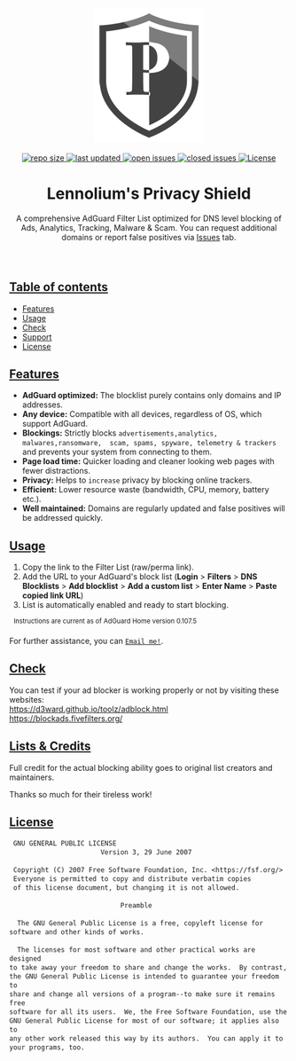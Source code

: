 <div align="center">  
  <img width="200" height="243" src="https://github.com/Lennolium/PrivacyShield/blob/6ab7b13b149e0d49b4f150fee0a44dcc6bb4d5b7/Logo.png" alt="logo" />
</div>
&nbsp;
&nbsp;

<div align="center"> 
  <a href="#" > 
    <img src="https://img.shields.io/github/repo-size/Lennolium/PrivacyShield?label=Repo%20Size&color=orange" alt="repo size" >
  <a/>  
   <a href="#" > 
    <img src="https://img.shields.io/github/last-commit/Lennolium/PrivacyShield?label=Last%20Updated" alt="last updated" >
  <a/>
  <a href="https://github.com/Lennolium/PrivacyShield/issues" > 
    <img src="https://img.shields.io/github/issues-raw/Lennolium/PrivacyShield?label=Open%20Issues&color=critical" alt="open issues" >
  <a/>
  <a href="https://github.com/Lennolium/PrivacyShield/issues?q=is%3Aissue+is%3Aclosed" > 
    <img src="https://img.shields.io/github/issues-closed-raw/Lennolium/PrivacyShield?label=Closed%20Issues&color=inactive" alt="closed issues" >
  <a/>
  <a href="https://github.com/Lennolium/PrivacyShield/blob/master/LICENSE" > 
    <img src="https://img.shields.io/github/license/arapurayil/abl" alt="License" >
  <a/>
</div>

<div align="center">
  <h1>Lennolium's Privacy Shield</h1> 
</div>

</div>
<div align="center">
A comprehensive AdGuard Filter List optimized for DNS level blocking of Ads, Analytics, Tracking, Malware &amp; Scam. You can request additional domains or report false positives via <a href="https://github.com/Lennolium/PrivacyShield/issues">Issues</a> tab.
</div>

<div align="center">
  <h3>
    </div>       
&nbsp;
    
## <ins>Table of contents</ins>
- [Features](#features)
- [Usage](#usage)
- [Check](#check)
- [Support](#support)
- [License](#license)

## <ins>Features</ins>
- __AdGuard optimized:__ The blocklist purely contains only domains and IP addresses.
- __Any device:__ Compatible with all devices, regardless of OS, which support AdGuard.
- __Blockings:__ Strictly blocks `advertisements,analytics, malwares,ransomware,  scam, spams, spyware, telemetry & trackers` and prevents your system from connecting to them.
- __Page load time:__ Quicker loading and cleaner looking web pages with fewer distractions.
- __Privacy:__ Helps to `increase` privacy by blocking online trackers.
- __Efficient:__ Lower resource waste (bandwidth, CPU, memory, battery etc.).
- __Well maintained:__ Domains are regularly updated and false positives will be addressed quickly. 

    
## <ins>Usage</ins>

1. Copy the link to the Filter List (raw/perma link).
2. Add the URL to your AdGuard's block list (**Login** > **Filters** > **DNS Blocklists** > **Add blocklist** > **Add a custom list** > **Enter Name** > **Paste copied link URL**)
3. List is automatically enabled and ready to start blocking.

&nbsp;
<sup>Instructions are current as of AdGuard Home version 0.107.5</sup>

For further assistance, you can [`Email me!`](mailto:lennart-haack@mail.de?subject=Question%20regarding%20your%20AdGuard%20Filter%20List).  

## <ins>Check</ins>
You can test if your ad blocker is working properly or not by visiting these websites:       
https://d3ward.github.io/toolz/adblock.html           
https://blockads.fivefilters.org/                         
  
## <ins>Lists & Credits</ins>
Full credit for the actual blocking ability goes to original list creators and maintainers.

Thanks so much for their tireless work! 
     
  
## <ins>License</ins>     
```
 GNU GENERAL PUBLIC LICENSE
                       Version 3, 29 June 2007

 Copyright (C) 2007 Free Software Foundation, Inc. <https://fsf.org/>
 Everyone is permitted to copy and distribute verbatim copies
 of this license document, but changing it is not allowed.

                            Preamble

  The GNU General Public License is a free, copyleft license for
software and other kinds of works.

  The licenses for most software and other practical works are designed
to take away your freedom to share and change the works.  By contrast,
the GNU General Public License is intended to guarantee your freedom to
share and change all versions of a program--to make sure it remains free
software for all its users.  We, the Free Software Foundation, use the
GNU General Public License for most of our software; it applies also to
any other work released this way by its authors.  You can apply it to
your programs, too.
```
